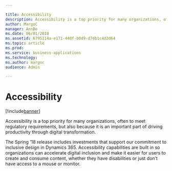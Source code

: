 ```yaml
---

title: Accessibility
description: Accessibility is a top priority for many organizations, often to meet regulatory requirements, but also because it is an important part of driving productivity through digital transformation.
author: MargoC
manager: AnnBe
ms.date: 06/01/2018
ms.assetid: 6795114a-e171-440f-b0d9-d7db1c4d2d64
ms.topic: article
ms.prod: 
ms.service: business-applications
ms.technology: 
ms.author: margoc
audience: Admin

---
```

#  Accessibility




[!include[banner](../includes/banner.md)]

Accessibility is a top priority for many organizations, often to meet regulatory
requirements, but also because it is an important part of driving productivity
through digital transformation.

The Spring ’18 release includes investments that support our commitment to
inclusive design in Dynamics 365. Accessibility capabilities are built in so
organizations can accelerate digital inclusion and make it easier for users to
create and consume content, whether they have disabilities or just don’t have
access to a mouse or monitor.
